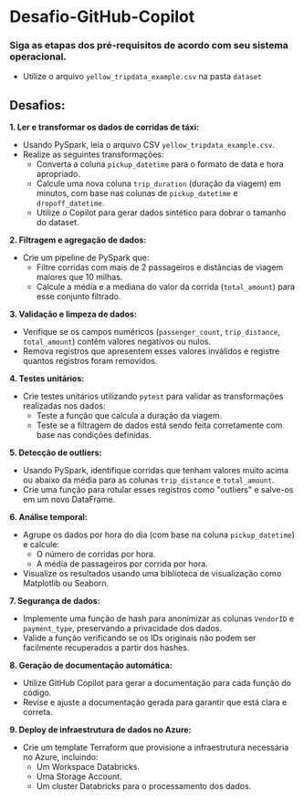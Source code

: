 # Desafio-GitHub-Copilot

### Siga as etapas dos pré-requisitos de acordo com seu sistema operacional.
- Utilize o arquivo `yellow_tripdata_example.csv` na pasta `dataset`

## Desafios:

**1. Ler e transformar os dados de corridas de táxi:**
- Usando PySpark, leia o arquivo CSV `yellow_tripdata_example.csv`.
- Realize as seguintes transformações:
  - Converta a coluna `pickup_datetime` para o formato de data e hora apropriado.
  - Calcule uma nova coluna `trip_duration` (duração da viagem) em minutos, com base nas colunas de `pickup_datetime` e `dropoff_datetime`.
  - Utilize o Copilot para gerar dados sintético para dobrar o tamanho do dataset.

**2. Filtragem e agregação de dados:**
- Crie um pipeline de PySpark que:
  - Filtre corridas com mais de 2 passageiros e distâncias de viagem maiores que 10 milhas.
  - Calcule a média e a mediana do valor da corrida (`total_amount`) para esse conjunto filtrado.
  
**3. Validação e limpeza de dados:**
- Verifique se os campos numéricos (`passenger_count`, `trip_distance`, `total_amount`) contêm valores negativos ou nulos.
- Remova registros que apresentem esses valores inválidos e registre quantos registros foram removidos.

**4. Testes unitários:**
- Crie testes unitários utilizando `pytest` para validar as transformações realizadas nos dados:
  - Teste a função que calcula a duração da viagem.
  - Teste se a filtragem de dados está sendo feita corretamente com base nas condições definidas.

**5. Detecção de outliers:**
- Usando PySpark, identifique corridas que tenham valores muito acima ou abaixo da média para as colunas `trip_distance` e `total_amount`.
- Crie uma função para rotular esses registros como "outliers" e salve-os em um novo DataFrame.

**6. Análise temporal:**
- Agrupe os dados por hora do dia (com base na coluna `pickup_datetime`) e calcule:
  - O número de corridas por hora.
  - A média de passageiros por corrida por hora.
- Visualize os resultados usando uma biblioteca de visualização como Matplotlib ou Seaborn.

**7. Segurança de dados:**
- Implemente uma função de hash para anonimizar as colunas `VendorID` e `payment_type`, preservando a privacidade dos dados.
- Valide a função verificando se os IDs originais não podem ser facilmente recuperados a partir dos hashes.

**8. Geração de documentação automática:**
- Utilize GitHub Copilot para gerar a documentação para cada função do código.
- Revise e ajuste a documentação gerada para garantir que está clara e correta.

**9. Deploy de infraestrutura de dados no Azure:**
- Crie um template Terraform que provisione a infraestrutura necessária no Azure, incluindo:
  - Um Workspace Databricks.
  - Uma Storage Account.
  - Um cluster Databricks para o processamento dos dados.
